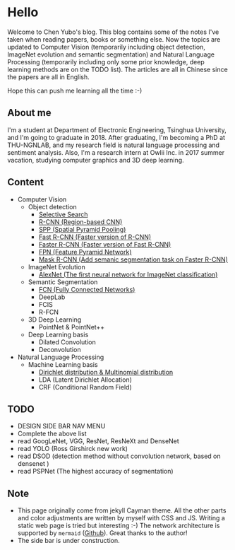 # Hello

Welcome to Chen Yubo's blog. This blog contains some of the notes I've taken when reading papers, books or something else. Now the topics are updated to Computer Vision (temporarily including object detection, ImageNet evolution and semantic segmentation) and Natural Language Processing (temporarily including only some prior knowledge, deep learning methods are on the TODO list). The articles are all in Chinese since the papers are all in English. 

Hope this can push me learning all the time :-)

## About me

I'm a student at Department of Electronic Engineering, Tsinghua University, and I'm going to graduate in 2018. After graduating, I'm becoming a PhD at THU-NGNLAB, and my research field is natural language processing and sentiment analysis. Also, I'm a research intern at Owlii Inc. in 2017 summer vacation, studying computer graphics and 3D deep learning.

## Content
- Computer Vision
    - Object detection
        - [Selective Search](Object_detection/Selective_Search.md)
        - [R-CNN (Region-based CNN)](Object_detection/R-CNN.md)
        - [SPP (Spatial Pyramid Pooling)](Object_detection/SPP.md)
        - [Fast R-CNN (Faster version of R-CNN)](Object_detection/Fast_R-CNN.md)
        - [Faster R-CNN (Faster version of Fast R-CNN)](Object_detection/Faster_R-CNN.md)
        - [FPN (Feature Pyramid Network)](Object_detection/FPN.md)
        - [Mask R-CNN (Add semanic segmentation task on Faster R-CNN)](Object_detection/Mask_R-CNN.md)
    - ImageNet Evolution
        - [AlexNet (The first neural network for ImageNet classification)](ImageNet_evolution/AlexNet.md)
    - Semantic Segmentation
        - [FCN (Fully Connected Networks)](Semantic_segmentation/FCN.md)
        - DeepLab
        - FCIS
        - R-FCN
    - 3D Deep Learning
        - PointNet & PointNet++
    - Deep Learning basis
        - Dilated Convolution
        - Deconvolution
- Natural Language Processing
    - Machine Learning basis
        - [Dirichlet distribution & Multinomial distribution](Machine_learning_basis/distribution.md)
        - LDA (Latent Dirichlet Allocation)
        - CRF (Conditional Random Field)

## TODO

- DESIGN SIDE BAR NAV MENU
- Complete the above list
- read GoogLeNet, VGG, ResNet, ResNeXt and DenseNet
- read YOLO (Ross Girshirck new work)
- read DSOD (detection method without convolution network, based on densenet )
- read PSPNet (The highest accuracy of segmentation)

## Note

- This page originally come from jekyll Cayman theme. All the other parts and color adjustments are written by myself with CSS and JS. Writing a static web page is tried but interesting :-) The network architecture is supported by ```mermaid``` ([Github](https://github.com/knsv/mermaid)). Great thanks to the author!
- The side bar is under construction.